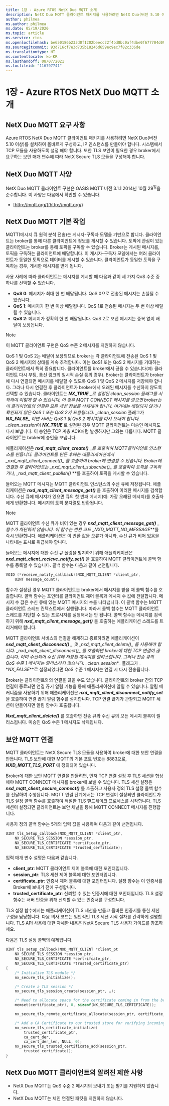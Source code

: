 ```yaml
---
title: 1장 - Azure RTOS NetX Duo MQTT 소개
description: NetX Duo MQTT 클라이언트 패키지를 사용하려면 NetX Duo(버전 5.10 이상)를 설치하여 올바르게 구성하고, IP 인스턴스를 만들어야 합니다.
author: philmea
ms.author: philmea
ms.date: 05/19/2020
ms.topic: article
ms.service: rtos
ms.openlocfilehash: be650186b233d0f1202beecc22f4bd8bc0af4dbe0f677704d09df057fcbc34fc
ms.sourcegitcommit: 93d716cf7e3d735b18246d659ec9ec7f82c336de
ms.translationtype: HT
ms.contentlocale: ko-KR
ms.lasthandoff: 08/07/2021
ms.locfileid: "116797741"
---
```

# <a name="chapter-1---introduction-to-azure-rtos-netx-duo-mqtt"></a>1장 - Azure RTOS NetX Duo MQTT 소개

## <a name="netx-duo-mqtt-requirements"></a>NetX Duo MQTT 요구 사항

Azure RTOS NetX Duo MQTT 클라이언트 패키지를 사용하려면 NetX Duo(버전 5.10 이상)를 설치하여 올바르게 구성하고, IP 인스턴스를 만들어야 합니다. 시스템에서 TCP 모듈을 사용하도록 설정 해야 합니다. 또한 TLS 보안이 필요한 경우 broker에서 요구하는 보안 매개 변수에 따라 NetX Secure TLS 모듈을 구성해야 합니다.

## <a name="netx-duo-mqtt-specification"></a>NetX Duo MQTT 사양

NetX Duo MQTT 클라이언트 구현은 OASIS MQTT 버전 3.1.1 2014년 10월 29<sup>일</sup>을 준수합니다. 이 사양은 다음에서 확인할 수 있습니다.

- [http://mqtt.org/](http://mqtt.org/)

## <a name="netx-duo-mqtt-basic-operation"></a>NetX Duo MQTT 기본 작업

MQTT(메시지 큐 원격 분석 전송)는 게시자-구독자 모델을 기반으로 합니다. 클라이언트는 broker를 통해 다른 클라이언트에 정보를 게시할 수 있습니다. 토픽에 관심이 있는 클라이언트는 broker를 통해 토픽을 구독할 수 있습니다. Broker는 게시된 메시지를, 토픽을 구독하는 클라이언트에 배달합니다. 이 게시자-구독자 모델에서는 여러 클라이언트가 동일한 토픽으로 데이터를 게시할 수 있습니다. 클라이언트가 동일한 토픽을 구독하는 경우, 게시한 메시지를 받게 됩니다.

사용 사례에 따라 클라이언트는 메시지를 게시할 때 다음과 같이 세 가지 QoS 수준 중 하나를 선택할 수 있습니다.

- **QoS 0**: 메시지가 최대 한 번 배달됩니다. QoS 0으로 전송된 메시지는 손실될 수 있습니다.
- **QoS 1**: 메시지가 한 번 이상 배달됩니다. QoS 1로 전송된 메시지는 두 번 이상 배달될 수 있습니다.
- **QoS 2**: 메시지가 정확히 한 번 배달됩니다. QoS 2로 보낸 메시지는 중복 없이 배달이 보장됩니다.

> [!NOTE]
> 이 MQTT 클라이언트 구현은 QoS 수준 2 메시지를 지원하지 않습니다.

QoS 1 및 QoS 2는 배달이 보장되므로 broker는 각 클라이언트에 전송된 QoS 1 및 QoS 2 메시지의 상태를 계속 추적합니다. 이는 QoS1 또는 QoS 2 메시지를 기대하는 클라이언트에서 특히 중요합니다. 클라이언트를 broker에서 끊을 수 있습니다(예: 클라이언트 다시 부팅, 통신 링크의 일시적 손실 등의 경우). Broker는 클라이언트가 broker에 다시 연결되면 메시지를 배달할 수 있도록 QoS 1 및 QoS 2 메시지를 저장해야 합니다. 그러나 다시 연결한 후 클라이언트가 broker에서 오래된 메시지를 수신하지 않도록 선택할 수 있습니다. 클라이언트는 ***NX_TRUE** _로 설정된 *clean_session* 플래그를 시작하여 이렇게 할 수 있습니다. 이 경우 MQTT CONNECT 메시지를 받으면 broker는 이 클라이언트와 연결된 모든 세션 정보를 삭제해야 합니다. 여기에는 배달되지 않거나 확인되지 않은 QoS 1 또는 QoS 2가 포함됩니다. _clean_session* 플래그가 ***NX_FALSE**_ 이면 서버는 QoS 1 및 QoS 2 메시지를 다시 보내야 합니다. _clean_session*이 ***NX_TRUE*** 로 설정된 경우 MQTT 클라이언트는 미승인 메시지도 다시 보냅니다. 이 승인은 TCP 계층 ACK처럼 발생하지만 그와는 다릅니다. MQTT 클라이언트는 broker에 승인을 보냅니다.

애플리케이션은 ***nxd_mqtt_client_create()** _를 호출하여 MQTT클라이언트 인스턴스를 만듭니다. 클라이언트를 만든 후에는 애플리케이션에서 _*_nxd_mqtt_client_connect()_*_ 를 호출하여 broker에 연결할 수 있습니다. Broker에 연결한 후 클라이언트는 _*_nxd_mqtt_client_subscribe()_*_ 를 호출하여 토픽을 구독하거나, _*_nxd_mqtt_client_publish()_ **를 호출하여 토픽을 게시할 수 있습니다.

들어오는 MQTT 메시지는 MQTT 클라이언트 인스턴스의 수신 큐에 저장됩니다. 애플리케이션은 ***nxd_mqtt_client_message_get()*** 을 호출하여 이러한 메시지를 검색합니다. 수신 큐에 메시지가 있으면 큐의 첫 번째 메시지(예: 가장 오래된 메시지)를 호출자에게 반환합니다. 메시지의 토픽 문자열도 반환됩니다.

> [!NOTE]
> MQTT 클라이언트 수신 큐가 비어 있는 경우 ***nxd_mqtt_client_message_get()** _ 함수가 차단하지 않습니다. 이 함수는 반환 코드 _*_NXD_MQTT_NO_MESSAGE_**를 즉시 반환합니다. 애플리케이션은 이 반환 값을 오류가 아니라, 수신 큐가 비어 있음을 나타내는 표시로 취급해야 합니다.

들어오는 메시지에 대한 수신 큐 폴링을 방지하기 위해 애플리케이션은 ***nxd_mqtt_client_recieve_notify_set()*** 을 호출하여 MQTT 클라이언트에 콜백 함수를 등록할 수 있습니다. 콜백 함수는 다음과 같이 선언됩니다.

```c
VOID (*receive_notify_callback)(NXD_MQTT_CLIENT *client_ptr, 
    UINT message_count);
```

함수가 설정된 경우 MQTT 클라이언트는 broker에서 메시지를 받을 때 콜백 함수를 호출합니다. 콜백 함수는 포인터를 클라이언트 제어 블록과 메시지 수 값에 전달합니다. 메시지 수 값은 수신 큐에 있는 MQTT 메시지의 수를 나타냅니다. 이 콜백 함수는 MQTT 클라이언트 스레드 컨텍스트에서 실행됩니다. 따라서 콜백 함수는 MQTT 클라이언트 스레드를 차단할 수 있는 프로시저를 실행해서는 안 됩니다. 콜백 함수는 메시지를 검색하기 위해 ***nxd_mqtt_client_message_get()*** 을 호출하는 애플리케이션 스레드를 트리거해야 합니다.

MQTT 클라이언트 서비스의 연결을 해제하고 종료하려면 애플리케이션이 ***nxd_mqtt_client_disconnect()** _ 및 _*_nxd_mqtt_client_delete()_*_ 를 사용해야 합니다. _*_nxd_mqtt_client_disconnect()_*_ 를 호출하면 broker에 대한 TCP 연결이 끊깁니다. 이미 수신되어 수신 큐에 저장된 메시지를 릴리스합니다. 그러나 전송 큐의 QoS 수준 1 메시지는 릴리스하지 않습니다. _*_clean_session_*_ 플래그가 _ *_NX_FALSE_**로 설정되었다면 QoS 수준 1 메시지는 연결 시 다시 전송됩니다.

Broker는 클라이언트와의 연결을 끊을 수도 있습니다. 클라이언트와 broker 간의 TCP 연결이 종료되면 연결 끊기 알림 기능을 통해 애플리케이션에 알릴 수 있습니다. 알림 메커니즘을 사용하기 위해 애플리케이션은 ***nxd_mqtt_client_disconnect_notify_set*** 을 호출하여 연결 끊기 알림 함수를 설치합니다. TCP 연결 끊기가 관찰되고 MQTT 세션이 만들어지면 알림 함수가 호출됩니다.

***Nxd_mqtt_client_delete()*** 를 호출하면 전송 큐와 수신 큐의 모든 메시지 블록이 릴리스됩니다. 미승인 QoS 수준 1 메시지도 삭제됩니다.

## <a name="secure-mqtt-connection"></a>보안 MQTT 연결

MQTT 클라이언트는 NetX Secure TLS 모듈을 사용하여 broker에 대한 보안 연결을 만듭니다. TLS 보안에 대한 MQTT의 기본 포트 번호는 8883으로, ***NXD_MQTT_TLS_PORT*** 에 정의되어 있습니다.

Broker에 대한 보안 MQTT 연결을 만들려면, 먼저 TCP 연결 설정 후 TLS 세션을 협상해야 MQTT CONNECT 메시지를 broker에 보낼 수 있습니다. TLS 세션 설정은 ***nxd_mqtt_client_secure_connect()*** 를 호출하고 사용자 정의 TLS 설정 콜백 함수를 전달하여 수행됩니다. MQTT 연결 단계에서는 TCP 연결이 설정되면 클라이언트가 TLS 설정 콜백 함수를 호출하여 적절한 TLS 핸드셰이크 프로세스를 시작합니다. TLS 세션이 설정되면 클라이언트는 보안 채널을 통해 MQTT CONNECT 메시지를 진행합니다.

사용자 정의 콜백 함수는 5개의 입력 값을 사용하며 다음과 같이 선언됩니다.

```c
UINT tls_Setup_callback(NXD_MQTT_CLIENT *client_ptr,
    NX_SECURE_TLS_SESSION *session_ptr,
    NX_SECURE_TLS_CERTIFICATE *certificate_ptr,
    NX_SECURE_TLS_CERTIFICATE *trusted_cerfiticate);
```

입력 매개 변수 설명은 다음과 같습니다.

- **client_ptr**: MQTT 클라이언트 제어 블록에 대한 포인터입니다.
- **session_ptr**: TLS 세션 제어 블록에 대한 포인터입니다.
- **certificate_ptr**: 인증서 제어 블록에 대한 포인터입니다. 설정 함수는 이 인증서를 Broker에 보내기 전에 구성합니다.
- **trusted_certificate_ptr**: 신뢰할 수 있는 인증서에 대한 포인터입니다. TLS 설정 함수는 서버 인증을 위해 신뢰할 수 있는 인증서를 구성합니다.

TLS 설정 함수에서는 애플리케이션이 TLS 세션을 만들고 올바른 인증서를 통한 세션 구성을 담당합니다. 다음 의사 코드는 일반적인 TLS 세션 시작 절차를 간략하게 설명합니다. TLS API 사용에 대한 자세한 내용은 NetX Secure TLS 사용자 가이드를 참조하세요.

다음은 TLS 설정 콜백의 예제입니다.

```c
UINT tls_setup_callback(NXD_MQTT_CLIENT *client_pt
    NX_SECURE_TLS_SESSION *session_ptr,
    NX_SECURE_TLS_CERTIFICATE *certrifcate_ptr,
    NX_SECURE_TLS_CERTIFICATE *trusted_certificate_ptr)
{
    /* Initialize TLS module */
    nx_secure_tls_initialize();

    /* Create a TLS session */
    nx_secure_tls_session_create(session_ptr, …);

    /* Need to allocate space for the certificate coming in from the broker. */
    memset(certificate_ptr), 0, sizeof(NX_SECURE_TLS_CERTIFICATE));

    nx_secure_tls_remote_certificate_allocate(session_ptr, certificate_ptr);

    /* Add a CA Certificate to our trusted store for verifying incomingserver certificates. */
    nx_secure_tls_certificate_initialize(
        trusted_certificate_ptr,
        ca_cert_der,
        ca_cert_der_len, NULL, 0);
    nx_secure_tls_trusted_certificate_add(session_ptr,
        trusted_certificate));
}
```

## <a name="known-limitations-of-the-netx-duo-mqtt-client"></a>NetX Duo MQTT 클라이언트의 알려진 제한 사항

- NetX Duo MQTT는 QoS 수준 2 메시지의 보내기 또는 받기를 지원하지 않습니다.
- NetX Duo MQTT는 체인 연결된 패킷을 지원하지 않습니다.
